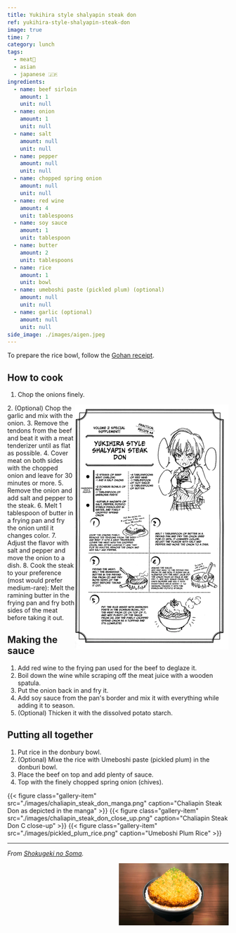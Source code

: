 ```yaml
---
title: Yukihira style shalyapin steak don
ref: yukihira-style-shalyapin-steak-don
image: true
time: 7
category: lunch
tags:
  - meat🥩
  - asian
  - japanese 🇯🇵
ingredients:
  - name: beef sirloin
    amount: 1
    unit: null
  - name: onion
    amount: 1
    unit: null
  - name: salt
    amount: null
    unit: null
  - name: pepper
    amount: null
    unit: null
  - name: chopped spring onion
    amount: null
    unit: null
  - name: red wine
    amount: 4
    unit: tablespoons
  - name: soy sauce
    amount: 1
    unit: tablespoon
  - name: butter
    amount: 2
    unit: tablespoons
  - name: rice
    amount: 1
    unit: bowl
  - name: umeboshi paste (pickled plum) (optional)
    amount: null
    unit: null
  - name: garlic (optional)
    amount: null
    unit: null
side_image: ./images/aigen.jpeg
---
```


To prepare the rice bowl, follow the [Gohan receipt](recipe/gohan-rice/).

## How to cook
1. Chop the onions finely.
<img src="images/manga_recipe.png" title="Original Yukihira style shalyapin steak don receipt" alt="Original Yukihira style shalyapin steak don receipt" style="width:350px; float:right;"/>
2. (Optional) Chop the garlic and mix with the onion.
3. Remove the tendons from the beef and beat it with a meat tenderizer until as flat as possible.
4. Cover meat on both sides with the chopped onion and leave for 30 minutes or more. 
5. Remove the onion and add salt and pepper to the steak.
6. Melt 1 tablespoon of butter in a frying pan and fry the onion until it changes color.
7. Adjust the flavor with salt and pepper and move the onion to a dish.
8. Cook the steak to your preference (most would prefer medium-rare): Melt the ramining butter in the frying pan and fry both sides of the meat before taking it out.

## Making the sauce
1. Add red wine to the frying pan used for the beef to deglaze it. 
2. Boil down the wine while scraping off the meat juice with a wooden spatula.
3. Put the onion back in and fry it.
4. Add soy sauce from the pan's border and mix it with everything while adding it to season.
5. (Optional) Thicken it with the dissolved potato starch.

## Putting all together
1. Put rice in the donbury bowl.
2. (Optional) Mixe the rice with Umeboshi paste (pickled plum) in the donburi bowl. 
3. Place the beef on top and add plenty of sauce. 
4. Top with the finely chopped spring onion (chives).

<div class="gallery gallery-3">
{{< figure class="gallery-item" src="./images/chaliapin_steak_don_manga.png" caption="Chaliapin Steak Don as depicted in the manga" >}}
{{< figure class="gallery-item" src="./images/chaliapin_steak_don_close_up.png" caption="Chaliapin Steak Don C close-up" >}}
{{< figure class="gallery-item" src="./images/pickled_plum_rice.png" caption="Umeboshi Plum Rice" >}}
</div>

---

_From [Shokugeki no Soma](https://shokugekinosoma.fandom.com/wiki/Chaliapin_Steak_Don)._

<img src="images/chaliapin_steak_don.png" style="width:250px; float:right;"/>
